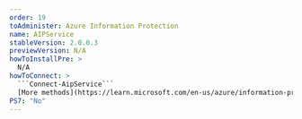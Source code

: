 ```yaml
---
order: 19
toAdminister: Azure Information Protection
name: AIPService
stableVersion: 2.0.0.3
previewVersion: N/A
howToInstallPre: >
  N/A
howToConnect: >
  ```Connect-AipService```
  [More methods](https://learn.microsoft.com/en-us/azure/information-protection/administer-powershell?WT.mc_id=M365-MVP-5004663)
PS7: "No"
---
```

